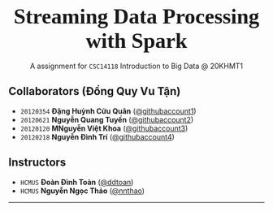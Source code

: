 
<div style="text-align: center">
    <span style="font-size: 3em; font-weight: 700; font-family: Consolas"><br>
        Streaming Data Processing with Spark
    </span>
    <br><br>
    <span style="">
        A assignment for <code>CSC14118</code> Introduction to Big Data @ 20KHMT1
    </span>
</div>


## Collaborators (Đồng Quy Vu Tận)
- `20120354` **Đặng Huỳnh Cửu Quân** ([@githubaccount1](https://github.com/cuuquan2703))
- `20120621` **Nguyễn Quang Tuyến** ([@githubaccount2](https://github.com/sulaidat))
- `20120120` **MNguyễn Việt Khoa** ([@githubaccount3](https://github.com/nvkhoa14))
- `20120218` **Nguyễn Đình Trí** ([@githubaccount4](https://github.com/githubaccount4))
## Instructors
- `HCMUS` **Đoàn Đình Toàn** ([@ddtoan](ddtoan18@clc.fitus.edu.vn))
- `HCMUS` **Nguyễn Ngọc Thảo** ([@nnthao](nnthao@fit.hcmus.edu.vn))
---

